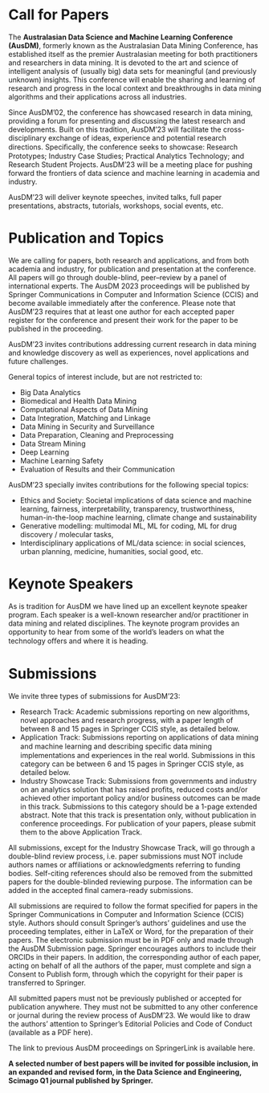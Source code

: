 # Call for Papers

The **Australasian Data Science and Machine Learning Conference (AusDM)**, formerly known as the Australasian Data Mining Conference, has established itself as the premier Australasian meeting for both practitioners and researchers in data mining. It is devoted to the art and science of intelligent analysis of (usually big) data sets for meaningful (and previously unknown) insights. This conference will enable the sharing and learning of research and progress in the local context and breakthroughs in data mining algorithms and their applications across all industries.


Since AusDM’02, the conference has showcased research in data mining, providing a forum for presenting and discussing the latest research and developments. Built on this tradition, AusDM’23 will facilitate the cross-disciplinary exchange of ideas, experience and potential research directions. Speciﬁcally, the conference seeks to showcase: Research Prototypes; Industry Case Studies; Practical Analytics Technology; and Research Student Projects. AusDM’23 will be a meeting place for pushing forward the frontiers of data science and machine learning in academia and industry.


AusDM’23 will deliver keynote speeches, invited talks, full paper presentations, abstracts, tutorials, workshops, social events, etc.


# Publication and Topics

We are calling for papers, both research and applications, and from both academia and industry, for publication and presentation at the conference. All papers will go through double-blind, peer–review by a panel of international experts. The AusDM 2023 proceedings will be published by Springer Communications in Computer and Information Science (CCIS) and become available immediately after the conference. Please note that AusDM’23 requires that at least one author for each accepted paper register for the conference and present their work for the paper to be published in the proceeding.


AusDM’23 invites contributions addressing current research in data mining and knowledge discovery as well as experiences, novel applications and future challenges.


General topics of interest include, but are not restricted to:

- Big Data Analytics
- Biomedical and Health Data Mining
- Computational Aspects of Data Mining
- Data Integration, Matching and Linkage
- Data Mining in Security and Surveillance
- Data Preparation, Cleaning and Preprocessing
- Data Stream Mining
- Deep Learning
- Machine Learning Safety
- Evaluation of Results and their Communication



AusDM’23 specially invites contributions for the following special topics:
- Ethics and Society: Societal implications of data science and machine learning, fairness, interpretability, transparency, trustworthiness, human-in-the-loop machine learning, climate change and sustainability
- Generative modelling: multimodal ML, ML for coding, ML for drug discovery / molecular tasks, 
- Interdisciplinary applications of ML/data science: in social sciences, urban planning, medicine, humanities, social good, etc.

# Keynote Speakers
As is tradition for AusDM we have lined up an excellent keynote speaker program. Each speaker is a well-known researcher and/or practitioner in data mining and related disciplines. The keynote program provides an opportunity to hear from some of the world’s leaders on what the technology oﬀers and where it is heading.

# Submissions
We invite three types of submissions for AusDM’23:

- Research Track: Academic submissions reporting on new algorithms, novel approaches and research progress, with a paper length of between 8 and 15 pages in Springer CCIS style, as detailed below.
- Application Track: Submissions reporting on applications of data mining and machine learning and describing speciﬁc data mining implementations and experiences in the real world. Submissions in this category can be between 6 and 15 pages in Springer CCIS style, as detailed below.
- Industry Showcase Track: Submissions from governments and industry on an analytics solution that has raised profits, reduced costs and/or achieved other important policy and/or business outcomes can be made in this track. Submissions to this category should be a 1-page extended abstract. Note that this track is presentation only, without publication in conference proceedings. For publication of your papers, please submit them to the above Application Track.


All submissions, except for the Industry Showcase Track, will go through a double-blind review process, i.e. paper submissions must NOT include authors names or affiliations or acknowledgments referring to funding bodies. Self-citing references should also be removed from the submitted papers for the double-blinded reviewing purpose. The information can be added in the accepted final camera-ready submissions.


All submissions are required to follow the format specified for papers in the Springer Communications in Computer and Information Science (CCIS) style. Authors should consult Springer’s authors’ guidelines and use the proceeding templates, either in LaTeX or Word, for the preparation of their papers. The electronic submission must be in PDF only and made through the AusDM Submission page. Springer encourages authors to include their ORCIDs in their papers. In addition, the corresponding author of each paper, acting on behalf of all the authors of the paper, must complete and sign a Consent to Publish form, through which the copyright for their paper is transferred to Springer.


All submitted papers must not be previously published or accepted for publication anywhere. They must not be submitted to any other conference or journal during the review process of AusDM’23. We would like to draw the authors’ attention to Springer’s Editorial Policies and Code of Conduct (available as a PDF here).


The link to previous AusDM proceedings on SpringerLink is available here.

**A selected number of best papers will be invited for possible inclusion, in an expanded and revised form, in the Data Science and Engineering, Scimago Q1 journal published by Springer.**



